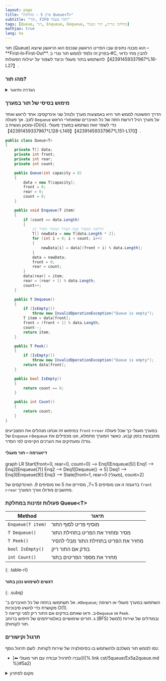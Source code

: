 ```yaml
---
layout: page 
title: "פרק 5 – מחלקת Queue<T>"
subtitle: "תור, FIFO ותור מעגלי"
tags: [Queue, תור, Enqueue, Dequeue, מחלקה גנרית, תור מעגלי]
mathjax: true
lang: he
---
```


<div class="box-note">
תור (Queue) הוא מבנה נתונים שבו הפריט הראשון שנכנס הוא הראשון שיוצא – **First‑In‑First‑Out**. בפרק זה נלמד לממש תור גנרי ב‑#C, להבין מתי כדאי להשתמש בתור מעגלי וכיצד לשמור על יעילות הפעולות【42391459337967†L16-L27】.
</div>

<!-- Source: University of Wisconsin – Queues notes -->

### מהו תור?

<details markdown="1">
<summary>הגדרה ותיאור</summary>

תור הוא סדרה ליניארית שבה שני קצוות: קצה הכניסה (**Rear**) וקצה היציאה (**Front**). פעולת `Enqueue` מוסיפה פריט לסוף התור, ו‑`Dequeue` מסירה את הפריט מההתחלה【42391459337967†L16-L27】. אם ננסה להסיר פריט מתור ריק נקבל חריגה.

</details>

### מימוש בסיסי של תור במערך

הדרך הפשוטה לממש תור היא באמצעות מערך ולנהל שני אינדקסים: אחד לראש ואחד לזנב. אך פעולה `Dequeue` על מערך רגיל דורשת הזזה של כל האיברים שמאחורי הראש ומכאן נעשית ב‑\(O(n)\). כדי לשפר זאת נשתמש במערך מעגלי【42391459337967†L128-L149】【42391459337967†L151-L170】.

```csharp
public class Queue<T>
{
    private T[] data;
    private int front;
    private int rear;
    private int count;

    public Queue(int capacity = 8)
    {
        data = new T[capacity];
        front = 0;
        rear = 0;
        count = 0;
    }

    public void Enqueue(T item)
    {
        if (count == data.Length)
        {
            // הרחבת המערך בעת הצורך ושימור הסדר
            T[] newData = new T[data.Length * 2];
            for (int i = 0; i < count; i++)
            {
                newData[i] = data[(front + i) % data.Length];
            }
            data = newData;
            front = 0;
            rear = count;
        }
        data[rear] = item;
        rear = (rear + 1) % data.Length;
        count++;
    }

    public T Dequeue()
    {
        if (IsEmpty())
            throw new InvalidOperationException("Queue is empty");
        T item = data[front];
        front = (front + 1) % data.Length;
        count--;
        return item;
    }

    public T Peek()
    {
        if (IsEmpty())
            throw new InvalidOperationException("Queue is empty");
        return data[front];
    }

    public bool IsEmpty()
    {
        return count == 0;
    }

    public int Count()
    {
        return count;
    }
}
```

במימוש זה אנחנו מנהלים את המצביעים `front` ו‑`rear` במערך מעגלי כך שכל פעולה של `Enqueue` ו‑`Dequeue` מתבצעת בזמן קבוע. כאשר המערך מתמלא, אנו מכפילים את גודלו ומעתיקים את הערכים הקיימים לפי הסדר.

#### דיאגרמה – תור מעגלי

<div class="mermaid">
graph LR
    Start[front=0, rear=0, count=0] --> Enq1[Enqueue(5)]
    Enq1 --> Enq2[Enqueue(7)]
    Enq2 --> Deq1[Dequeue() → 5]
    Deq1 --> Enq3[Enqueue(9)]
    Enq3 --> State[front=1, rear=0 (מעגלי), count=2]
</div>

בדוגמה זו אנו מוסיפים 5 ו‑7, מסירים את 5 ואז מוסיפים 9. האינדקסים של `front` ו‑`rear` מחושבים מודולו אורך המערך.

### פעולות זמינות במחלקת Queue&lt;T&gt;

| Method | תיאור |
| --- | --- |
| `Enqueue(T item)` | מוסיף פריט לסוף התור |
| `T Dequeue()` | מסיר ומחזיר את הפריט בתחילת התור |
| `T Peek()` | מחזיר את הפריט בתחילת התור מבלי להסיר |
| `bool IsEmpty()` | בודק אם התור ריק |
| `int Count()` | מחזיר את מספר הפריטים בתור |
{: .table-rl}

#### דגשים לשימוש נכון בתור
{: .subq}

א. אל תשתמשו בהזזה של כל האיברים ב־`Dequeue`; השתמשו במערך מעגלי או רשימה מקושרת כדי להשיג סיבוכיות O(1).  
ב. ודאו שאתם בודקים אם התור ריק לפני קריאה ל‑`Dequeue` או `Peek`.  
ג. תורים שימושיים באלגוריתמים של חיפוש ברוחב (BFS) ובמודלים של שירות (למשל תור לקוחות).  

### תרגול וקישורים

נסו לממש תור משלכם ולהשתמש בו בסימולציה של שירות לקוחות. לשם תרגול נוסף:

* [⬅ עברו לתרגיל עבודה עם תור מעגלי]({% link cst/5queue/Ex5a2queue.md %}#5a2)

<details markdown="1">
<summary>מקום לפתרון</summary>

כתבו תוכנית המדמה תור במזנון שבו לקוחות מגיעים בזמנים אקראיים ומוגשים לפי סדר ההגעה. השתמשו בתור כדי לנהל את הלקוחות והעריכו את זמן ההמתנה הממוצע.

</details>
